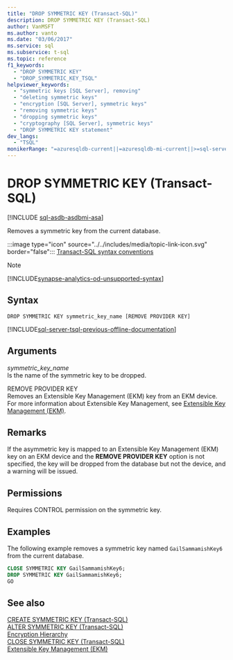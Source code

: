 ```yaml
---
title: "DROP SYMMETRIC KEY (Transact-SQL)"
description: DROP SYMMETRIC KEY (Transact-SQL)
author: VanMSFT
ms.author: vanto
ms.date: "03/06/2017"
ms.service: sql
ms.subservice: t-sql
ms.topic: reference
f1_keywords:
  - "DROP SYMMETRIC KEY"
  - "DROP_SYMMETRIC_KEY_TSQL"
helpviewer_keywords:
  - "symmetric keys [SQL Server], removing"
  - "deleting symmetric keys"
  - "encryption [SQL Server], symmetric keys"
  - "removing symmetric keys"
  - "dropping symmetric keys"
  - "cryptography [SQL Server], symmetric keys"
  - "DROP SYMMETRIC KEY statement"
dev_langs:
  - "TSQL"
monikerRange: "=azuresqldb-current||=azuresqldb-mi-current||>=sql-server-2016||>=sql-server-linux-2017||=azure-sqldw-latest"
---
```

# DROP SYMMETRIC KEY (Transact-SQL)
[!INCLUDE [sql-asdb-asdbmi-asa](../../includes/applies-to-version/sql-asdb-asdbmi-asa.md)]

  Removes a symmetric key from the current database.  
  
 :::image type="icon" source="../../includes/media/topic-link-icon.svg" border="false"::: [Transact-SQL syntax conventions](../../t-sql/language-elements/transact-sql-syntax-conventions-transact-sql.md)

> [!NOTE]
> [!INCLUDE[synapse-analytics-od-unsupported-syntax](../../includes/synapse-analytics-od-unsupported-syntax.md)] 
  
## Syntax  
  
```syntaxsql  
DROP SYMMETRIC KEY symmetric_key_name [REMOVE PROVIDER KEY]  
```  
  
[!INCLUDE[sql-server-tsql-previous-offline-documentation](../../includes/sql-server-tsql-previous-offline-documentation.md)]

## Arguments
 *symmetric_key_name*  
 Is the name of the symmetric key to be dropped.  
  
 REMOVE PROVIDER KEY  
 Removes an Extensible Key Management (EKM) key from an EKM device. For more information about Extensible Key Management, see [Extensible Key Management &#40;EKM&#41;](../../relational-databases/security/encryption/extensible-key-management-ekm.md).  
  
## Remarks  
  
If the asymmetric key is mapped to an Extensible Key Management (EKM) key on an EKM device and the **REMOVE PROVIDER KEY** option is not specified, the key will be dropped from the database but not the device, and a warning will be issued.  
  
## Permissions  
 Requires CONTROL permission on the symmetric key.  
  
## Examples  
 The following example removes a symmetric key named `GailSammamishKey6` from the current database.  
  
```sql  
CLOSE SYMMETRIC KEY GailSammamishKey6;  
DROP SYMMETRIC KEY GailSammamishKey6;  
GO  
```  
  
## See also     
 [CREATE SYMMETRIC KEY &#40;Transact-SQL&#41;](../../t-sql/statements/create-symmetric-key-transact-sql.md)   
 [ALTER SYMMETRIC KEY &#40;Transact-SQL&#41;](../../t-sql/statements/alter-symmetric-key-transact-sql.md)   
 [Encryption Hierarchy](../../relational-databases/security/encryption/encryption-hierarchy.md)   
 [CLOSE SYMMETRIC KEY &#40;Transact-SQL&#41;](../../t-sql/statements/close-symmetric-key-transact-sql.md)   
 [Extensible Key Management &#40;EKM&#41;](../../relational-databases/security/encryption/extensible-key-management-ekm.md)  
  
  
